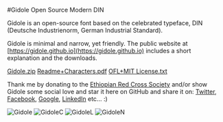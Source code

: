 #Gidole Open Source Modern DIN

Gidole is an open-source font based on the celebrated typeface, DIN (Deutsche Industrienorm, German Industrial Standard).

Gidole is minimal and narrow, yet friendly. The public website at [https://gidole.github.io](https://gidole.github.io) includes a short explanation and the downloads.

[Gidole.zip](https://github.com/gidole/Gidole-Typefaces/blob/master/gidole.zip)
[Readme+Characters.pdf](https://github.com/gidole/Gidole-Typefaces/blob/master/Resources/GidoleFont/Readme+Characters.pdf?raw=true)
[OFL+MIT License.txt](https://github.com/larsenwork/Gidole/blob/master/Resources/GidoleFont/License.txt)

Thank me by donating to the [Ethiopian Red Cross Society](https://www.ammado.com/community/153173/donate) and/or show Gidole some social love and star it here on GitHub and share it on: [Twitter](https://twitter.com/intent/tweet?text=Gidole+-+Open+Source+Modern+DIN+by+@andreaslarsendk&url=https%3A%2F%2Fgidole.github.io), [Facebook](http://www.facebook.com/sharer/sharer.php?s=100&p%5Burl%5D=http%3A%2F%2Fgidole.github.io), [Google](https://plus.google.com/share?url=http://gidole.github.io), [LinkedIn](https://www.linkedin.com/shareArticle?mini=true&url=http://gidole.github.io) etc... :)

![Gidole](https://raw.githubusercontent.com/gidole/Gidole-Typefaces/master/Resources/GidoleScreenshots/1Gidole.png)
![GidoleC](https://raw.githubusercontent.com/gidole/Gidole-Typefaces/master/Resources/GidoleScreenshots/2GidoleCapital.png)
![GidoleL](https://raw.githubusercontent.com/gidole/Gidole-Typefaces/master/Resources/GidoleScreenshots/3GidoleLowercase.png)
![GidoleN](https://raw.githubusercontent.com/gidole/Gidole-Typefaces/master/Resources/GidoleScreenshots/4GidoleNumbers.png)
